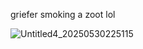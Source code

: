 griefer smoking a zoot lol

![Untitled4_20250530225115](https://github.com/user-attachments/assets/0e767f68-f7ce-44c2-a073-5e922e44cd4c)
